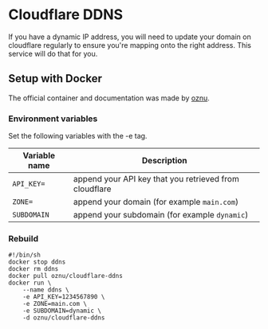 # Cloudflare DDNS

If you have a dynamic IP address, you will need to update your domain on cloudflare
regularly to ensure you're mapping onto the right address.
This service will do that for you.

## Setup with Docker

The official container and documentation was made by [oznu](https://github.com/oznu/docker-cloudflare-ddns).

### Environment variables

Set the following variables with the -e tag.

| Variable name | Description                                            |
| ------------- | ------------------------------------------------------ |
| `API_KEY=`    | append your API key that you retrieved from cloudflare |
| `ZONE=`       | append your domain (for example `main.com`)            |
| `SUBDOMAIN`   | append your subdomain (for example `dynamic`)          |

### Rebuild

```shell
#!/bin/sh
docker stop ddns
docker rm ddns
docker pull oznu/cloudflare-ddns
docker run \
    --name ddns \
    -e API_KEY=1234567890 \
    -e ZONE=main.com \
    -e SUBDOMAIN=dynamic \
    -d oznu/cloudflare-ddns
```
